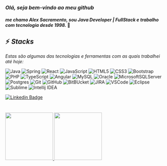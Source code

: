 ### *Olá, seja bem-vindo ao meu github*
#### *me chamo Alex Sacramento, sou Java Developer | FullStack e trabalho com tecnologia desde 1998.*  👋
  
## ⚡ *Stacks*
*Estas são algumas das tecnologias e ferramentas com as quais trabalhei até hoje:*

![Java](https://img.shields.io/badge/-JAVA-007396?style=plastic&logo=java&logoWidth=30)
![Spring](https://img.shields.io/badge/-SPRING-6DB33F?style=plastic&logo=spring&logoColor=white&logoWidth=30)
![React](https://img.shields.io/badge/-ReactJs-61DAFB?style=plastic&logo=react&logoColor=white&logoWidth=30)
![JavaScript](https://img.shields.io/badge/-JavaScript-black?style=plastic&logo=javascrip&logoWidth=30t)
![HTML5](https://img.shields.io/badge/-HTML5-E34F26?style=plastic&logo=html5&logoColor=white&logoWidth=30)
![CSS3](https://img.shields.io/badge/-CSS3-1572B6?style=plastic&logo=css3&logoWidth=30)
![Bootstrap](https://img.shields.io/badge/-Bootstrap-563D7C?style=plastic&logo=bootstrap&logoWidth=30)
![PHP](https://img.shields.io/badge/-PHP-563D7C?style=plastic&logo=php&logoWidth=30)
![TypeScript](https://img.shields.io/badge/-TypeScript-007ACC?style=plastic&logo=typescript&logoColor=white&logoWidth=30)
![Angular](https://img.shields.io/badge/-Angular-DD0031?style=plastic&logo=angular&logoWidth=30)
![MySQL](https://img.shields.io/badge/-MySQL-4479A1?style=plastic&logo=mysql&logoColor=white&logoWidth=30)
![Oracle](https://img.shields.io/badge/Oracle-F80000?style=plastic&logo=oracle&logoColor=white&logoWidth=30)
![MicrosoftSQLServer](https://img.shields.io/badge/SQL%20Server-CC2927?style=plastic&logo=microsoft%20sql%20server&logoColor=white&logoWidth=30)
![Postgres](https://img.shields.io/badge/postgres-%23316192.svg?style=plastic&logo=postgresql&logoColor=white&logoWidth=30)
![Git](https://img.shields.io/badge/-Git-red?style=plastic&logo=git&logoColor=white&logoWidth=30)
![GitHub](https://img.shields.io/badge/-GitHub-black?style=plastic&logo=github&logoWidth=30)
![BitBUcket](https://img.shields.io/badge/-BitBucket-blue?style=plastic&logo=bitbucket&logoWidth=30)
![JIRA](https://img.shields.io/badge/-JIRA-0052CC?style=plastic&logo=jira&logoWidth=30)
![VSCode](https://img.shields.io/badge/-VSCode-007ACC?style=plastic&logo=visual-studio-code&logoColor=white&logoWidth=30)
![Eclipse](https://img.shields.io/badge/Eclipse-2C2255?style=plastic&logo=eclipse&logoColor=white&logoWidth=30)
![Sublime](https://img.shields.io/badge/sublime_text-%23575757.svg?&style=plastic&logo=sublime-text&logoColor=important&logoWidth=30)
![Intellij IDEA](https://img.shields.io/badge/IntelliJIDEA-000000.svg?style=plastic&logo=intellij-idea&logoColor=white&logoWidth=30)
<!-- ![AWS](https://img.shields.io/badge/AWS-%23FF9900.svg?style=plastic&logo=amazon-aws&logoColor=white) -->
 
 <a href="https://www.linkedin.com/in/alex-sacramento/">
<img alt="Linkedin Badge" src="https://img.shields.io/badge/-Alex%20Sacramento-blue?style=flat-square&logo=Linkedin&logoColor=white&link=https://www.linkedin.com/in/alex-sacramento/"/></a>

#
<div>
<a href="https://github.com/atsacramento">
<img height="150em" src="https://github-readme-stats.vercel.app/api/top-langs/?username=atsacramento&layout=compact&langs_count=7&theme=dracula"/>
<img height="150em" src="https://github-readme-stats.vercel.app/api?username=atsacramento&show_icons=true&theme=dracula&include_all_commits=true&count_private=true"/>
</div>

